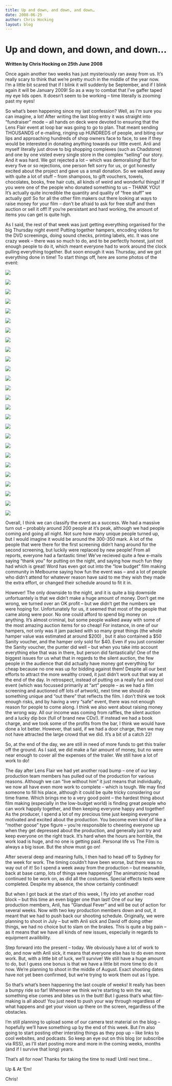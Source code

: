 ```yaml
---
title: Up and down, and down, and down…
date: 2008-06-25
author: Chris Hocking
layout: blog
---
```

# Up and down, and down, and down…

**Written by Chris Hocking on 25th June 2008**

Once again another two weeks has just mysteriously ran away from us. It’s really scary to think that we’re pretty much in the middle of the year now. I’m a little bit scared that if I blink it will suddenly be September, and if I blink again it will be January 2009! So as a way to combat that I’ve gaffer taped my eye lids open. It doesn’t seem to be working – time literally is zooming past my eyes!

So what’s been happening since my last confession? Well, as I’m sure you can imagine, a lot! After writing the last blog entry it was straight into “fundraiser” mode – all hands on deck were devoted to ensuring that the Lens Flair event at loop bar was going to go to plan. That meant sending THOUSANDS of e-mailing, ringing up HUNDREDS of people, and biting our lips and approaching hundreds of shop owners face to face, to see if they would be interested in donating anything towards our little event. Anli and myself literally just drove to big shopping complexes (such as Chadstone) and one by one visted every single store in the complex “selling” our story. And it was hard. We got rejected a lot – which was demoralising! But for every five or so rejections, one person felt sorry for us, or got honestly excited about the project and gave us a small donation. So we walked away with quite a lot of stuff – from shampoos, to gift vouchers, towels, chocolates, books, free hair cuts, all kinds of weird and wonderful things! If you were one of the people who donated something to us – THANK YOU! It’s actually quite incredible the quantity and quality of “free stuff” we actually got! So for all the other film makers out there looking at ways to raise money for your film – don’t be afraid to ask for free stuff and then auction or sell it off! If you’re persistant and hard working, the amount of items you can get is quite high.

As I said, the rest of that week was just getting everything organised for the big Thursday night event! Putting together hampers, encoding videos for the DVD screenings, doing sound checks, printing labels, etc. It was one crazy week – there was so much to do, and to be perfectly honest, just not enough people to do it, which meant everyone had to work around the clock pulling everything together. But soon enough it was Thursday, and we got everything done in time! To start things off, here are some photos of the event:

![](/static/2008-06-lens_flair_event_12june2008_01.jpg)

![](/static/2008-06-lens_flair_event_12june2008_02.jpg)

![](/static/2008-06-lens_flair_event_12june2008_03.jpg)

![](/static/2008-06-lens_flair_event_12june2008_04.jpg)

![](/static/2008-06-lens_flair_event_12june2008_05.jpg)

![](/static/2008-06-lens_flair_event_12june2008_06.jpg)

![](/static/2008-06-lens_flair_event_12june2008_07.jpg)

![](/static/2008-06-lens_flair_event_12june2008_08.jpg)

![](/static/2008-06-lens_flair_event_12june2008_09.jpg)

![](/static/2008-06-lens_flair_event_12june2008_10.jpg)

![](/static/2008-06-lens_flair_event_12june2008_11.jpg)

![](/static/2008-06-lens_flair_event_12june2008_12.jpg)

![](/static/2008-06-lens_flair_event_12june2008_13.jpg)

![](/static/2008-06-lens_flair_event_12june2008_14.jpg)

![](/static/2008-06-lens_flair_event_12june2008_15.jpg)

![](/static/2008-06-lens_flair_event_12june2008_16.jpg)

![](/static/2008-06-lens_flair_event_12june2008_17.jpg)

![](/static/2008-06-lens_flair_event_12june2008_18.jpg)

![](/static/2008-06-lens_flair_event_12june2008_19.jpg)

![](/static/2008-06-lens_flair_event_12june2008_20.jpg)

![](/static/2008-06-lens_flair_event_12june2008_21.jpg)

![](/static/2008-06-lens_flair_event_12june2008_22.jpg)

![](/static/2008-06-lens_flair_event_12june2008_23.jpg)

![](/static/2008-06-lens_flair_event_12june2008_24.jpg)

![](/static/2008-06-lens_flair_event_12june2008_25.jpg)

![](/static/2008-06-lens_flair_event_12june2008_26.jpg)

Overall, I think we can classify the event as a success. We had a massive turn out – probably around 200 people at it’s peak, although we had people coming and going all night. Not sure how many unique people turned up, but I would imagine it would be around the 300-350 mark. A lot of the people that were there for the first screening didn’t hang around for the second screening, but luckily were replaced by new people! From all reports, everyone had a fantastic time! We’ve recieved quite a few e-mails saying “thank you” for putting on the night, and saying how much fun they had which is great! Word has even got out into the “low budget” film making community in Melbourne saying how fun the event was – and a lot of people who didn’t attend for whatever reason have said to me they wish they made the extra effort, or changed their schedule around to fit it in.

However! The only downside to the night, and it is quite a big downside unfortuantely is that we didn’t make a huge amount of money. Don’t get me wrong, we turned over an OK profit – but we didn’t get the numbers we were hoping for. Unfortunately for us, it seemed that most of the people that came along were poor. No one could afford to spend big money on anything. It’s almost criminal, but some people walked away with some of the most amazing auction items for so cheap! For instance, in one of our hampers, not only was it jam packed with so many great things (the whole hamper value was estimated at around $200) , but it also contained a $50 Sanity voucher, and the hamper only sold for $40. Even if you just consider the Sanity voucher, the punter did well – but when you take into account everything else that was in there, but person did fantastically! One of the biggest issues for us what that in regards to the silent auction, the few people in the audience that did actually have money got everything for cheap because no one was up for bidding against them! Despite all our best efforts to attract the more wealthy crowd, it just didn’t work out that way at the end of the day. In retrospect, instead of putting on a really fun and cool event (which was focussed primarily at “art” people – as we had a film screening and auctioned off lots of artwork), next time we should do something unique and “out there” that reflects the film. I don’t think we took enough risks, and by having a very “safe” event, there was not enough reason for people to come along. I think we also went about raising money the wrong way. All our income was coming from raffles, the silent auction and a lucky dip box (full of brand new CDs!). If instead we had a book charge, and we took some of the profits from the bar, I think we would have done a lot better. However, that said, if we had a door charge, then we may not have attracted the large crowd that we did. It’s a bit of a catch 22!

So, at the end of the day, we are still in need of more funds to get this trailer off the ground. As I said, we did make a fair amount of money, but no were near enough to cover all the expenses of the trailer. We still have a lot of work to do!

The day after Lens Flair we had yet another road bump – one of our key production team members has pulled out of the production for various reasons. Although we can “live without him” it just means that individually, we now all have even more work to complete – which is tough. We may find someone to fill his place, although it could be quite tricky considering our time frame. Which brings me to a very good point – the hardest thing about film making (especially in the low-budget world) is finding great people who can work happily together, and then keeping everyone happy and together! As the producer, I spend a lot of my precious time just keeping everyone motivated and excited about the production. You become even kind of like a “mother goose” type figure – you’re responsible to cheering everyone up when they get depressed about the production, and generally just try and keep everyone on the right track. It’s hard when the hours are horrible, the work load is huge, and no one is getting paid. Personal life vs The Film is always a big issue. But the show must go on!

After several deep and meaning fulls, I then had to head off to Sydney for the week for work. The timing couldn’t have been worse, but there was no way out of it! So I spend a week away from the production – but meanwhile, back at base camp, lots of things were happening! The animatronic head continued to be work on, as did all the costumes. Special effects tests were completed. Despite my absence, the show certainly continued!

But when I got back at the start of this week, I fly into yet another road block – but this time an even bigger one than last! One of our key production members, Anli, has “Glandual Fever” and will be out of action for several weeks. Now with two key production members down and out, it meant that we had to push back our shooting schedule. Originally, we were planning to shoot in July – but with Anli sick and David off doing other things, we had no choice but to slam on the brakes. This is quite a big pain – as it means that we have all kinds of new issues, especially in regards to equipment availibility.

Step forward into the present – today. We obviously have a lot of work to do, and now with Anli sick, it means that everyone else has to do even more work. But, with a little bit of luck, we’ll survive! We still have a huge amount to do, but I guess one bonus is that we have a little bit more time to do it now. We’re planning to shoot in the middle of August. Exact shooting dates have not yet been confirmed, but we’re trying to work them out as I type.

So that’s what’s been happening the last couple of weeks! It really has been a bumpy ride so far! Whenever we think we’re starting to win the war, something else comes and bites us in the butt! But I guess that’s what film-making is all about! You just need to push your way through regardless of what happens and get your vision up there on the screen, regardless of the obstacles.

I’m still planning to upload some of our camera test material on the blog – hopefully we’ll have something up by the end of this week. But I’m also going to start posting other intersting things as they pop up – like links to cool websites, and podcasts. So keep an eye out on this blog (or subscribe via RSS), as I’ll start posting more and more in the coming weeks, months (and if I survive that long) years.

That’s all for now! Thanks for taking the time to read! Until next time…

Up & At ‘Em!

Chris!